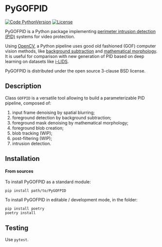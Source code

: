 # PyGOFPID

[![Code PythonVersion](https://img.shields.io/badge/python-3.8+-blue)](https://img.shields.io/badge/python-3.7+-blue)
[![License](https://img.shields.io/badge/licence-BSD--3--Clause-green)](https://img.shields.io/badge/license-BSD--3--Clause-green)

PyGOFPID is a Python package implementing
[perimeter intrusion detection (PID)](https://www.mdpi.com/1424-8220/22/9/3601)
systems for video protection.

Using [OpenCV](https://github.com/opencv/opencv-python), a Python pipeline uses
good old fashioned (GOF) computer vision methods, like
[background subtraction](https://en.wikipedia.org/wiki/Foreground_detection#Background_subtraction)
and [mathematical morphology](https://en.wikipedia.org/wiki/Mathematical_morphology).
It is useful for comparison with new generation of PID based on deep learning
on datasets like [i-LIDS](https://ieeexplore.ieee.org/document/4105319).

PyGOFPID is distributed under the open source 3-clause BSD license.

## Description

Class `GOFPID` is a versatile tool allowing to build a parameterizable PID
pipeline, composed of:

1. input frame denoising by spatial blurring;
2. foreground detection by background subtraction;
3. foreground mask denoising by mathematical morphology;
4. foreground blob creation;
5. blob tracking (WIP);
6. post-filtering (WIP);
7. intrusion detection.

## Installation

#### From sources

To install PyGOFPID as a standard module:
```shell 
pip install path/to/PyGOFPID
```

To install PyGOFPID in editable / development mode, in the folder:
```shell
pip install poetry
poetry install
```

## Testing

Use `pytest`.

